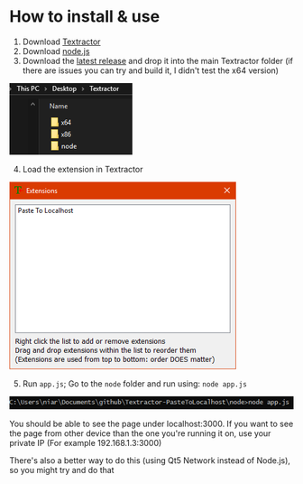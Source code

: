 # How to install & use

1. Download [Textractor](https://github.com/Artikash/Textractor)
2. Download [node.js](https://nodejs.org/en/download/)
3. Download the [latest release](https://github.com/quijotez/Textractor-PasteToLocalhost/releases/latest) and drop it into the main Textractor folder (if there are issues you can try and build it, I didn't test the x64 version)

![1](/pictures/1.png)

4. Load the extension in Textractor

![2](/pictures/2.png)

5. Run `app.js`; Go to the `node` folder and run using: ```node app.js```

![3](/pictures/3.png)

You should be able to see the page under localhost:3000.
If you want to see the page from other device than the one you're running it on, use your private IP (For example 192.168.1.3:3000)

There's also a better way to do this (using Qt5 Network instead of Node.js), so you might try and do that
